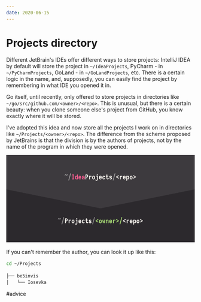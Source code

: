 ```yaml
---
date: 2020-06-15
---
```


# Projects directory

Different JetBrain's IDEs offer different ways to store projects: IntelliJ IDEA by default will store the project in `~/IdeaProjects`, PyCharm - in `~/PyCharmProjects`, GoLand - in `~/GoLandProjects`, etc. There is a certain logic in the name, and, supposedly, you can easily find the project by remembering in what IDE you opened it in.

Go itself, until recently, only offered to store projects in directories like `~/go/src/github.com/<owner>/<repo>`. This is unusual, but there is a certain beauty: when you clone someone else's project from GitHub, you know exactly where it will be stored.

I've adopted this idea and now store all the projects I work on in directories like `~/Projects/<owner>/<repo>`.  The difference from the scheme proposed by JetBrains is that the division is by the authors of projects, not by the name of the program in which they were opened.

![Projects directory](project-org.png "Projects directory")

If you can't remember the author, you can look it up like this:

```bash
cd ~/Projects

├── be5invis
│   └── Iosevka
```

#advice
